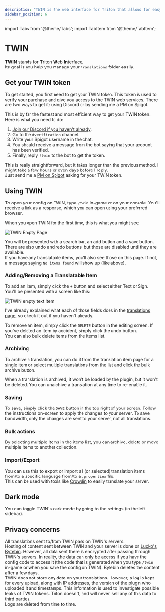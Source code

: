 ```yaml
---
description: "TWIN is the web interface for Triton that allows for easy management of your translations"
sidebar_position: 6
---
```

import Tabs from '@theme/Tabs';
import TabItem from '@theme/TabItem';

# TWIN

**TWIN** stands for **T**​riton **W**​eb **In**​terface.  
Its goal is you help you manage your `translations` folder easily.

## Get your TWIN token

To get started, you first need to get your TWIN token.
This token is used to verify your purchase and give you access to the TWIN web services.
There are two ways to get it: using Discord or by sending me a PM on Spigot.

<Tabs>
<TabItem value="discord" label="Discord" default>

This is by far the fastest and most efficient way to get your TWIN token. Here is what you need to do:

1. [Join our Discord if you haven't already](https://triton.rexcantor64.com/discord).
2. Go to the `#verification` channel.
3. Write your Spigot username in the chat.
4. You should receive a message from the bot saying that your account has been verified.
5. Finally, reply `!twin` to the bot to get the token.

</TabItem>
<TabItem value="spigot" label="PM on Spigot">

This is really straightforward, but it takes longer than the previous method. I might take a few hours or even days before I reply.  
Just send me a [PM on Spigot](https://www.spigotmc.org/members/rexcantor64.165436/) asking for your TWIN token.

</TabItem>
</Tabs>

## Using TWIN

To open your config on TWIN, type `/twin` in-game or on your console.
You'll receive a link as a response, which you can open using your preferred browser.

When you open TWIN for the first time, this is what you might see:

![TWIN Empty Page](./twin1.png)

You will be presented with a search bar, an add button and a save button. There are also undo and redo buttons, but those are disabled until they are available.  
If you have any translatable items, you'll also see those on this page. If not, a message saying `No items found` will show up (like above).

### Adding/Removing a Translatable Item

To add an item, simply click the `+` button and select either Text or Sign. You'll be presented with a screen like this:

![TWIN empty text item](./twin2.png)

I've already explained what each of those fields does in the
[translations page](./translations.md), so check it out if you haven't already.

To remove an item, simply click the `DELETE` button in the editing screen. If you've deleted an item by accident, simply click the undo button.  
You can also bulk delete items from the items list.

### Archiving

To archive a translation, you can do it from the translation item page for a single item
or select multiple translations from the list and click the bulk archive button.

When a translation is archived, it won't be loaded by the plugin, but it won't be deleted.
You can unarchive a translation at any time to re-enable it.

### Saving

To save, simply click the `SAVE` button in the top right of your screen. Follow the instructions on-screen to apply the changes to your server. To save bandwidth, only the changes are sent to your server, not all translations.

### Bulk actions

By selecting multiple items in the items list, you can archive,
delete or move multiple items to another collection.

### Import/Export

You can use this to export or import all (or selected) translation items from/to a specific
language from/to a `.properties` file.  
This can be used with tools like [Crowdin](https://crowdin.com/) to easily translate your
server.

## Dark mode

You can toggle TWIN's dark mode by going to the settings (in the left sidebar).

## Privacy concerns

All translations sent to/from TWIN pass on TWIN's servers.  
Hosting of content sent between TWIN and your server
is done on [Lucko's Bytebin](https://bytebin.lucko.me/).
However, all data sent there is encrypted after passing through TWIN's servers.
In reality, the data can only be access if you have the config code to access it
(the code that is generated when you type `/twin` in-game or when you save
the config on TWIN). Bytebin deletes the content after a few days.  
TWIN does not store any data on your translations.
However, a log is kept for every upload, along with IP addresses, the version
of the plugin who uploaded it and timestamps. This information is used to
investigate possible leaks of TWIN tokens.
Triton doesn't, and will never, sell any of this data to third parties.  
Logs are deleted from time to time.
